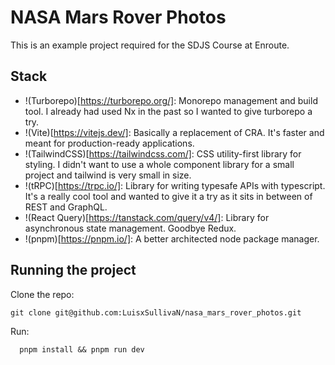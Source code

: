 # NASA Mars Rover Photos

This is an example project required for the SDJS Course at Enroute.

## Stack

* !(Turborepo)[https://turborepo.org/]: Monorepo management and build tool. I already had used Nx in the past so I wanted to give turborepo a try.
* !(Vite)[https://vitejs.dev/]: Basically a replacement of CRA. It's faster and meant for production-ready applications.
* !(TailwindCSS)[https://tailwindcss.com/]: CSS utility-first library for styling. I didn't want to use a whole component library for a small project and tailwind is very small in size.
* !(tRPC)[https://trpc.io/]: Library for writing typesafe APIs with typescript. It's a really cool tool and wanted to give it a try as it sits in between of REST and GraphQL.
* !(React Query)[https://tanstack.com/query/v4/]: Library for asynchronous state management. Goodbye Redux.
* !(pnpm)[https://pnpm.io/]: A better architected node package manager.

## Running the project

Clone the repo:
```
git clone git@github.com:LuisxSullivaN/nasa_mars_rover_photos.git
```

Run:
```
  pnpm install && pnpm run dev
```
